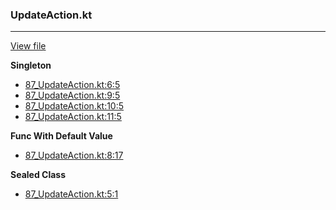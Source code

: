 ### UpdateAction.kt
---
[View file](../../precision_analyzed/87_UpdateAction.kt)

**Singleton**

 - [87_UpdateAction.kt:6:5](../../precision_analyzed/87_UpdateAction.kt#L6)
 - [87_UpdateAction.kt:9:5](../../precision_analyzed/87_UpdateAction.kt#L9)
 - [87_UpdateAction.kt:10:5](../../precision_analyzed/87_UpdateAction.kt#L10)
 - [87_UpdateAction.kt:11:5](../../precision_analyzed/87_UpdateAction.kt#L11)

**Func With Default Value**

 - [87_UpdateAction.kt:8:17](../../precision_analyzed/87_UpdateAction.kt#L8)

**Sealed Class**

 - [87_UpdateAction.kt:5:1](../../precision_analyzed/87_UpdateAction.kt#L5)
